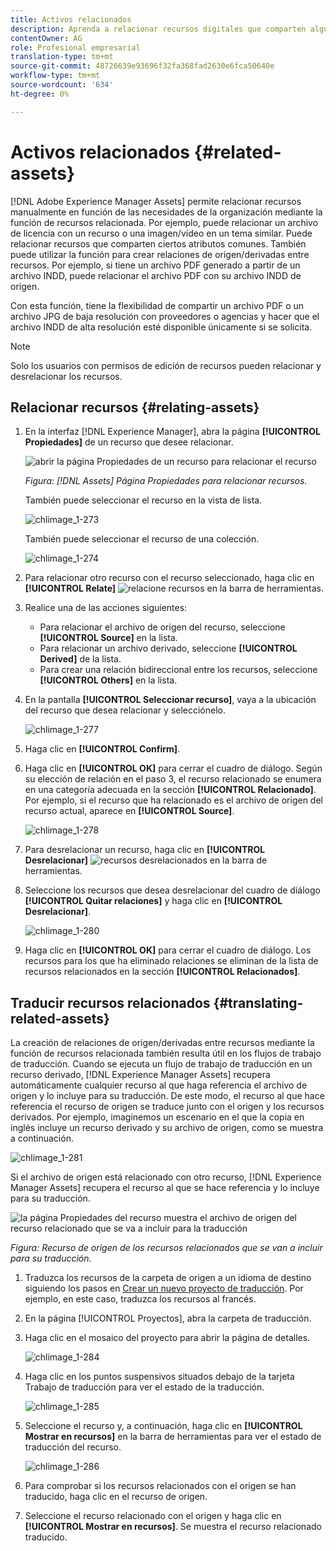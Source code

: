 ```yaml
---
title: Activos relacionados
description: Aprenda a relacionar recursos digitales que comparten algunos atributos comunes. Cree también relaciones derivadas de origen entre recursos digitales.
contentOwner: AG
role: Profesional empresarial
translation-type: tm+mt
source-git-commit: 48726639e93696f32fa368fad2630e6fca50640e
workflow-type: tm+mt
source-wordcount: '634'
ht-degree: 0%

---
```



# Activos relacionados {#related-assets}

[!DNL Adobe Experience Manager Assets] permite relacionar recursos manualmente en función de las necesidades de la organización mediante la función de recursos relacionada. Por ejemplo, puede relacionar un archivo de licencia con un recurso o una imagen/vídeo en un tema similar. Puede relacionar recursos que comparten ciertos atributos comunes. También puede utilizar la función para crear relaciones de origen/derivadas entre recursos. Por ejemplo, si tiene un archivo PDF generado a partir de un archivo INDD, puede relacionar el archivo PDF con su archivo INDD de origen.

Con esta función, tiene la flexibilidad de compartir un archivo PDF o un archivo JPG de baja resolución con proveedores o agencias y hacer que el archivo INDD de alta resolución esté disponible únicamente si se solicita.

>[!NOTE]
>
>Solo los usuarios con permisos de edición de recursos pueden relacionar y desrelacionar los recursos.

## Relacionar recursos {#relating-assets}

1. En la interfaz [!DNL Experience Manager], abra la página **[!UICONTROL Propiedades]** de un recurso que desee relacionar.

   ![abrir la página Propiedades de un recurso para relacionar el recurso](assets/asset-properties-relate-assets.png)

   *Figura:  [!DNL Assets]  Página Propiedades para relacionar recursos.*

   También puede seleccionar el recurso en la vista de lista.

   ![chlimage_1-273](assets/chlimage_1-273.png)

   También puede seleccionar el recurso de una colección.

   ![chlimage_1-274](assets/chlimage_1-274.png)

1. Para relacionar otro recurso con el recurso seleccionado, haga clic en **[!UICONTROL Relate]** ![relacione recursos](assets/do-not-localize/link-relate.png) en la barra de herramientas.
1. Realice una de las acciones siguientes:

   * Para relacionar el archivo de origen del recurso, seleccione **[!UICONTROL Source]** en la lista.
   * Para relacionar un archivo derivado, seleccione **[!UICONTROL Derived]** de la lista.
   * Para crear una relación bidireccional entre los recursos, seleccione **[!UICONTROL Others]** en la lista.

1. En la pantalla **[!UICONTROL Seleccionar recurso]**, vaya a la ubicación del recurso que desea relacionar y selecciónelo.

   ![chlimage_1-277](assets/chlimage_1-277.png)

1. Haga clic en **[!UICONTROL Confirm]**.
1. Haga clic en **[!UICONTROL OK]** para cerrar el cuadro de diálogo. Según su elección de relación en el paso 3, el recurso relacionado se enumera en una categoría adecuada en la sección **[!UICONTROL Relacionado]**. Por ejemplo, si el recurso que ha relacionado es el archivo de origen del recurso actual, aparece en **[!UICONTROL Source]**.

   ![chlimage_1-278](assets/chlimage_1-278.png)

1. Para desrelacionar un recurso, haga clic en **[!UICONTROL Desrelacionar]** ![recursos desrelacionados](assets/do-not-localize/link-unrelate-icon.png) en la barra de herramientas.

1. Seleccione los recursos que desea desrelacionar del cuadro de diálogo **[!UICONTROL Quitar relaciones]** y haga clic en **[!UICONTROL Desrelacionar]**.

   ![chlimage_1-280](assets/chlimage_1-280.png)

1. Haga clic en **[!UICONTROL OK]** para cerrar el cuadro de diálogo. Los recursos para los que ha eliminado relaciones se eliminan de la lista de recursos relacionados en la sección **[!UICONTROL Relacionados]**.

## Traducir recursos relacionados {#translating-related-assets}

La creación de relaciones de origen/derivadas entre recursos mediante la función de recursos relacionada también resulta útil en los flujos de trabajo de traducción. Cuando se ejecuta un flujo de trabajo de traducción en un recurso derivado, [!DNL Experience Manager Assets] recupera automáticamente cualquier recurso al que haga referencia el archivo de origen y lo incluye para su traducción. De este modo, el recurso al que hace referencia el recurso de origen se traduce junto con el origen y los recursos derivados. Por ejemplo, imaginemos un escenario en el que la copia en inglés incluye un recurso derivado y su archivo de origen, como se muestra a continuación.

![chlimage_1-281](assets/chlimage_1-281.png)

Si el archivo de origen está relacionado con otro recurso, [!DNL Experience Manager Assets] recupera el recurso al que se hace referencia y lo incluye para su traducción.

![la página Propiedades del recurso muestra el archivo de origen del recurso relacionado que se va a incluir para la traducción](assets/asset-properties-source-asset.png)

*Figura: Recurso de origen de los recursos relacionados que se van a incluir para su traducción.*

1. Traduzca los recursos de la carpeta de origen a un idioma de destino siguiendo los pasos en [Crear un nuevo proyecto de traducción](translation-projects.md#create-a-new-translation-project). Por ejemplo, en este caso, traduzca los recursos al francés.

1. En la página [!UICONTROL Proyectos], abra la carpeta de traducción.

1. Haga clic en el mosaico del proyecto para abrir la página de detalles.

   ![chlimage_1-284](assets/chlimage_1-284.png)

1. Haga clic en los puntos suspensivos situados debajo de la tarjeta Trabajo de traducción para ver el estado de la traducción.

   ![chlimage_1-285](assets/chlimage_1-285.png)

1. Seleccione el recurso y, a continuación, haga clic en **[!UICONTROL Mostrar en recursos]** en la barra de herramientas para ver el estado de traducción del recurso.

   ![chlimage_1-286](assets/chlimage_1-286.png)

1. Para comprobar si los recursos relacionados con el origen se han traducido, haga clic en el recurso de origen.

1. Seleccione el recurso relacionado con el origen y haga clic en **[!UICONTROL Mostrar en recursos]**. Se muestra el recurso relacionado traducido.
